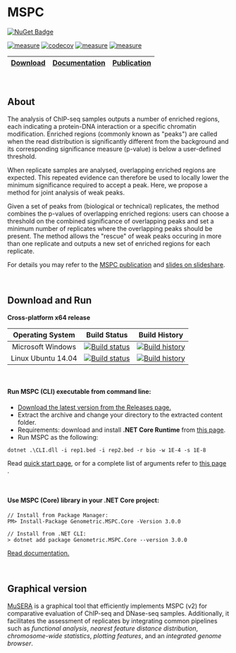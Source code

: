 
# MSPC

[![NuGet Badge](https://buildstats.info/nuget/Genometric.MSPC.Core?vWidth=50&dWidth=50)](https://www.nuget.org/packages/Genometric.MSPC.Core)

[![measure](https://sonarcloud.io/api/project_badges/measure?project=mspc&metric=alert_status)](https://sonarcloud.io/dashboard/index/mspc)  [![codecov](https://codecov.io/gh/Genometric/MSPC/branch/master/graph/badge.svg)](https://codecov.io/gh/Genometric/MSPC)   [![measure](https://sonarcloud.io/api/project_badges/measure?project=mspc&metric=ncloc)](https://sonarcloud.io/dashboard/index/mspc) [![measure](https://sonarcloud.io/api/project_badges/measure?project=mspc&metric=sqale_rating)](https://sonarcloud.io/dashboard/index/mspc)

| [Download](https://github.com/Genometric/MSPC/releases) | [Documentation](https://genometric.github.io/MSPC/) | [Publication](https://genometric.github.io/MSPC/publications)
| -- | -- |--: |

<br/>

## About

The analysis of ChIP-seq samples outputs a number of enriched regions, 
each indicating a protein-DNA interaction or a specific chromatin 
modification. Enriched regions (commonly known as "peaks") are called 
when the read distribution is significantly different from the background 
and its corresponding significance measure (p-value) is below a 
user-defined threshold.

When replicate samples are analysed, overlapping enriched regions are 
expected. This repeated evidence can therefore be used to locally lower 
the minimum significance required to accept a peak. Here, we propose a 
method for joint analysis of weak peaks.

Given a set of peaks from (biological or technical) replicates, the method 
combines the p-values of overlapping enriched regions: users can choose a 
threshold on the combined significance of overlapping peaks and set a 
minimum number of replicates where the overlapping peaks should be present. 
The method allows the "rescue" of weak peaks occuring in more than one 
replicate and outputs a new set of enriched regions for each replicate. 

For details you may refer to the 
[MSPC publication](http://bioinformatics.oxfordjournals.org/content/31/17/2761) 
and  [slides on slideshare](http://www.slideshare.net/jalilivahid/mspc-50694133).

<br/>

## Download and Run

**Cross-platform x64 release**

| Operating System |  Build Status | Build History |
| :--------------: | :-----------: | :-----------: |
| Microsoft Windows  | [![Build status](https://ci.appveyor.com/api/projects/status/p63wau60mm2fldcr/branch/master?svg=true)](https://ci.appveyor.com/project/VJalili/mspc/branch/master) | [![Build history](https://buildstats.info/appveyor/chart/VJalili/mspc)](https://ci.appveyor.com/project/VJalili/mspc/history) |
| Linux Ubuntu 14.04 | [![Build status](https://travis-ci.org/Genometric/MSPC.svg?branch=master)](https://travis-ci.org/Genometric/MSPC) | [![Build history](https://buildstats.info/travisci/chart/Genometric/MSPC)](https://travis-ci.org/Genometric/MSPC/builds) |



<br/>

#### Run MSPC (CLI) executable from command line: 

- [Download the latest version from the Releases page.](https://github.com/Genometric/MSPC/releases) 
- Extract the archive and change your directory to the extracted content folder.
- Requirements: download and install **.NET Core Runtime** from [this page](https://www.microsoft.com/net/download).
- Run MSPC as the following:
```shell
dotnet .\CLI.dll -i rep1.bed -i rep2.bed -r bio -w 1E-4 -s 1E-8
```

Read [quick start page](https://genometric.github.io/MSPC/docs/quick_start),
or for a complete list of arguments refer to
[this page](https://github.com/Genometric/MSPC/wiki/Arguments-in-details) .


<br/>

#### Use MSPC (Core) library in your .NET Core project:

```shell
// Install from Package Manager:
PM> Install-Package Genometric.MSPC.Core -Version 3.0.0

// Install from .NET CLI:
> dotnet add package Genometric.MSPC.Core --version 3.0.0
```

[Read documentation.](https://genometric.github.io/MSPC/docs/library/install)

<br/>



## Graphical version
[MuSERA](Musera.codeplex.com) is a graphical tool that efficiently 
implements MSPC (v2) for comparative evaluation of ChIP-seq and DNase-seq 
samples. Additionally, it facilitates the assessment of replicates by 
integrating common pipelines such as _functional analysis_,
 _nearest feature distance distribution_, _chromosome-wide statistics_, 
_plotting features_, and an _integrated genome browser_.
